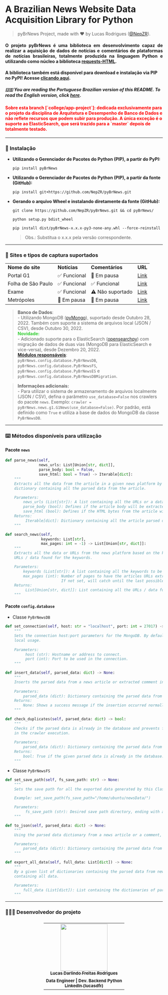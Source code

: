 # A Brazilian News Website Data Acquisition Library for Python
> pyBrNews Project, made with ❤️ by Lucas Rodrigues (<a href="https://github.com/NepZR/" target="_blank">@NepZR</a>).

<h4 style="text-align: justify;"> O projeto pyBrNews é uma biblioteca em desenvolvimento capaz de realizar a aquisição de dados de notícias e comentários de plataformas de notícias brasileiras, totalmente produzida na linguagem Python e utilizando como núcleo a biblioteca <a href="https://requests.readthedocs.io/projects/requests-html/en/latest/">requests-HTML</a>.


<h4>A biblioteca também está disponível para download e instalação via PIP no PyPI! Acesse <a href="https://pypi.org/project/pyBrNews">clicando aqui</a>.</h4>

 <h5>🇺🇸 You are reading the Portuguese Brazilian version of this README. To read the English version, click <a href="https://github.com/NepZR/pyBrNews/blob/main/README_ENG.md">here</a>.</h5>

<h4 style="color: red">Sobre esta branch [`college/app-project`]: dedicada exclusivamente para o projeto da disciplina de Arquitetura e Desempenho de Banco de Dados e não reflete recursos que podem subir para produção. A única exceção é o suporte ao ElasticSearch, que será trazido para a `master` depois de totalmente testado.</h4>

---

### 📲 Instalação

- **Utilizando o Gerenciador de Pacotes do Python (PIP), a partir do PyPI:**
  ```shell
  pip install pyBrNews
  ```
- **Utilizando o Gerenciador de Pacotes do Python (PIP), a partir da fonte (GitHub):**
  ```shell
  pip install git+https://github.com/NepZR/pyBrNews.git
  ```
- **Gerando o arquivo Wheel e instalando diretamente da fonte (GitHub):**
  ```shell
  git clone https://github.com/NepZR/pyBrNews.git && cd pyBrNews/
  ```
  ```shell
  python setup.py bdist_wheel
  ```
  ```shell
  pip install dist/pyBrNews-x.x.x-py3-none-any.whl --force-reinstall
  ```
  > Obs.: Substitua o x.x.x pela versão correspondente.

---

<h3 style="text-align: justify;">
  📰 Sites e tipos de captura suportados
</h3>

<table>
    <tr>
      <td><b>Nome do site</b></td>
      <td><b>Notícias</b></td>
      <td><b>Comentários</b></td>
      <td><b>URL</b></td>
    </tr>
    <tr>
      <td>Portal G1</td>
      <td>✅ Funcional</td>
      <td>🚧️ Em pausa</td>
      <td><a href="https://g1.globo.com/">Link</a></td>
    </tr>
    <tr>
      <td>Folha de São Paulo</td>
      <td>✅ Funcional</td>
      <td>✅ Funcional</td>
      <td><a href="https://www.folha.uol.com.br/">Link</a></td>
    </tr>
    <tr>
      <td>Exame</td>
      <td>✅ Funcional</td>
      <td>⚠️ Não suportado</td>
      <td><a href="https://exame.com/">Link</a></td>
    </tr>
    <tr>
      <td>Metrópoles</td>
      <td>🚧️ Em pausa</td>
      <td>🚧️ Em pausa</td>
      <td><a href="https://www.metropoles.com/">Link</a></td>
    </tr>
</table>

> **Banco de Dados**: <br>- Utilizando MongoDB (<a href="https://www.mongodb.com/docs/drivers/pymongo/">pyMongo</a>), suportado desde Outubro 28, 2022. Também com suporte a sistema de arquivos local (JSON / CSV), desde Outubro 30, 2022.<br><b style="color: limegreen">Novidade:</b><br> - Adicionado suporte para o ElasticSearch (<a href="https://opensearch.org/docs/latest/clients/python/">opensearchpy</a>) com migração de dados de duas vias (MongoDB para ElasticSearch e vice-versa), desde Dezembro 20, 2022.<br><a href="https://github.com/NepZR/pyBrNews/blob/main/config/database.py"><b>Módulos responsáveis</b></a>:<br> `pyBrNews.config.database.PyBrNewsDB`, `pyBrNews.config.database.PyBrNewsFS`, `pyBrNews.config.database.PyBrNewsES` e `pyBrNews.config.database.PyBrNewsDBMigration`.

> **Informações adicionais:**<br> - Para utilizar o sistema de armazenamento de arquivos localmente (JSON / CSV), defina o parâmetro `use_database=False` nos crawlers do pacote `news`. Exemplo: `crawler = pyBrNews.news.g1.G1News(use_database=False)`. Por padrão, está definido como `True` e utiliza a base de dados do MongoDB da classe `PyBrNewsDB`. 
---

<h3 style="text-align: justify;">
  ⌨️ Métodos disponíveis para utilização
</h3>

#### Pacote `news`
~~~python
def parse_news(self,
               news_urls: List[Union[str, dict]],
               parse_body: bool = False,
               save_html: bool = True) -> Iterable[dict]:
    """
    Extracts all the data from the article in a given news platform by iterating over a URL list. Yields a 
    dictionary containing all the parsed data from the article.

    Parameters:
        news_urls (List[str]): A list containing all the URLs or a data dict to be parsed from a given platform.
        parse_body (bool): Defines if the article body will be extracted.
        save_html (bool): Defines if the HTML bytes from the article will be extracted.
    Returns:
         Iterable[dict]: Dictionary containing all the article parsed data.
    """
~~~

~~~python
def search_news(self,
                keywords: List[str],
                max_pages: int = -1) -> List[Union[str, dict]]:
    """
    Extracts all the data or URLs from the news platform based on the keywords given. Returns a list containing the
    URLs / data found for the keywords.

    Parameters:
        keywords (List[str]): A list containing all the keywords to be searched in the news platform.
        max_pages (int): Number of pages to have the articles URLs extracted from. 
                         If not set, will catch until the last possible.
    Returns:
         List[Union[str, dict]]: List containing all the URLs / data found for the keywords.
    """
~~~

#### Pacote `config.database`

- Classe `PyBrNewsDB`
~~~python
def set_connection(self, host: str = "localhost", port: int = 27017) -> None:
    """
    Sets the connection host:port parameters for the MongoDB. By default, uses the standard localhost:27017 for
    local usage.
    
    Parameters:
         host (str): Hostname or address to connect.
         port (int): Port to be used in the connection.
    """
~~~

~~~python
def insert_data(self, parsed_data: dict) -> None:
    """
    Inserts the parsed data from a news article or extracted comment into the DB Backend (MongoDB - pyMongo).
    
    Parameters: 
        parsed_data (dict): Dictionary containing the parsed data from a news article or comment.
    Returns:
        None: Shows a success message if the insertion occurred normally. If not, shows an error message.
    """
~~~

~~~python
def check_duplicates(self, parsed_data: dict) -> bool:
    """
    Checks if the parsed data is already in the database and prevents from being duplicated 
    in the crawler execution.
    
    Parameters: 
        parsed_data (dict): Dictionary containing the parsed data from a news article or comment.
    Returns:
        bool: True if the given parsed data is already in the database. False if not.
    """
~~~

- Classe `PyBrNewsFS`
~~~python
def set_save_path(self, fs_save_path: str) -> None:
    """
    Sets the save path for all the exported data generated by this Class.

    Example: set_save_path(fs_save_path="/home/ubuntu/newsData/")

    Parameters:
         fs_save_path (str): Desired save path directory, ending with a slash.
    """
~~~

~~~python
def to_json(self, parsed_data: dict) -> None:
    """
    Using the parsed data dictionary from a news article or a comment, export the data as an individual JSON file.

    Parameters:
        parsed_data (dict): Dictionary containing the parsed data from a news article or a comment.
    """
~~~

~~~python
def export_all_data(self, full_data: List[dict]) -> None:
    """
    By a given list of dictionaries containing the parsed data from news or comments, export in a CSV file
    containing all data.

    Parameters:
        full_data (List[dict]): List containing the dictionaries of parsed data.
    """
~~~

---

<h3 style="text-align: justify;">
  👨🏻‍💻 Desenvolvedor do projeto
</h3>

<table style="display: flex; align-itens: center; justify-content: center;">
  <tr>
    <td align="center"><a href="https://github.com/NepZR"><img style="width: 150px; height: 150;" src="https://avatars.githubusercontent.com/u/37887926" width="100px;" alt=""/><br /><sub><b>Lucas Darlindo Freitas Rodrigues</b></sub></a><br /><sub><b>Data Engineer | Dev. Backend Python</sub></a><br /><a href="https://www.linkedin.com/in/lucasdfr"><sub><b>LinkedIn (lucasdfr)</b></sub></a></td>
  </tr>
<table>
